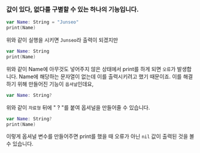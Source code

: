 ### 값이 있다, 없다를 구별할 수 있는 하나의 기능입니다. ###

```swift
var Name: String = "Junseo"
print(Name)
```
위와 같이 실행을 시키면 ```Junseo```라 출력이 되겠지만
```swift 
var Name: String
print(Name)
```
위와 같이 Name에 아무것도 넣어주지 않은 상태에서 print를 하게 되면 ```오류```가 발생합니다. 
Name에 해당하는 문자열이 없는데 이를 출력시키려고 했기 때문이죠.
이를 해결하기 위해 만들어진 기능이 ```옵셔널```인데요, 
``` swift
var Name: String?
```
위와 같이 ```자료형``` 뒤에 " ? "를 붙여 옵셔널을 만들어줄 수 있습니다.
``` swift
var Name: String?
print(Name)
```

이렇게 옵셔널 변수를 만들어주면 print를 했을 때 오류가 아닌 ```nil``` 값이 출력된 것을 볼 수 있습니다.